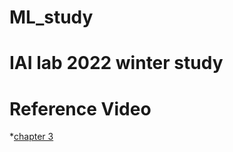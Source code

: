 ML_study
=========
# IAI lab 2022 winter study 

Reference Video
================
*[chapter 3](https://www.youtube.com/watch?v=zg9vP5ZAi5Q)
